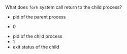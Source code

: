 What does ``fork`` system call return to the child process?
* pid of the parent process
+ 0
* pid of the child process
* 1
* exit status of the child
